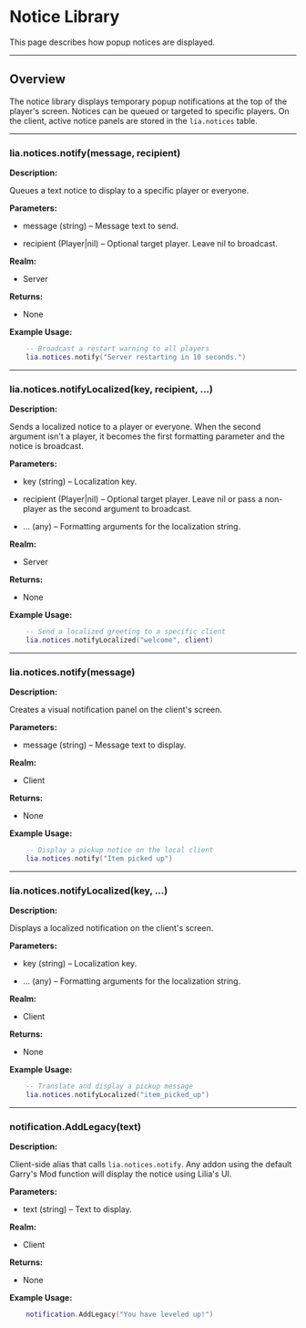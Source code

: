 # Notice Library

This page describes how popup notices are displayed.

---

## Overview

The notice library displays temporary popup notifications at the top of the
player's screen. Notices can be queued or targeted to specific players. On the
client, active notice panels are stored in the `lia.notices` table.

---

### lia.notices.notify(message, recipient)

**Description:**

Queues a text notice to display to a specific player or everyone.

**Parameters:**

* message (string) – Message text to send.


* recipient (Player|nil) – Optional target player. Leave nil to broadcast.


**Realm:**

* Server


**Returns:**

* None


**Example Usage:**

```lua
    -- Broadcast a restart warning to all players
    lia.notices.notify("Server restarting in 10 seconds.")
```

---

### lia.notices.notifyLocalized(key, recipient, ...)

**Description:**

Sends a localized notice to a player or everyone. When the second
argument isn't a player, it becomes the first formatting parameter and
the notice is broadcast.

**Parameters:**

* key (string) – Localization key.


* recipient (Player|nil) – Optional target player. Leave nil or pass a
  non-player as the second argument to broadcast.


* ... (any) – Formatting arguments for the localization string.


**Realm:**

* Server


**Returns:**

* None


**Example Usage:**

```lua
    -- Send a localized greeting to a specific client
    lia.notices.notifyLocalized("welcome", client)
```

---

### lia.notices.notify(message)

**Description:**

Creates a visual notification panel on the client's screen.

**Parameters:**

* message (string) – Message text to display.


**Realm:**

* Client


**Returns:**

* None


**Example Usage:**

```lua
    -- Display a pickup notice on the local client
    lia.notices.notify("Item picked up")
```

---

### lia.notices.notifyLocalized(key, ...)

**Description:**

Displays a localized notification on the client's screen.

**Parameters:**

* key (string) – Localization key.


* ... (any) – Formatting arguments for the localization string.


**Realm:**

* Client


**Returns:**

* None


**Example Usage:**

```lua
    -- Translate and display a pickup message
    lia.notices.notifyLocalized("item_picked_up")
```

---

### notification.AddLegacy(text)

**Description:**

Client-side alias that calls `lia.notices.notify`. Any addon using the
default Garry's Mod function will display the notice using Lilia's UI.

**Parameters:**

* text (string) – Text to display.

**Realm:**

* Client

**Returns:**

* None

**Example Usage:**

```lua
    notification.AddLegacy("You have leveled up!")
```
